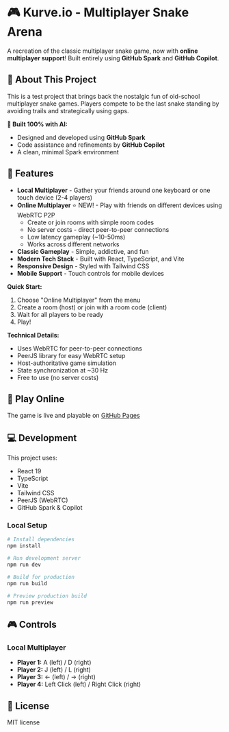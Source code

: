 # 🎮 Kurve.io - Multiplayer Snake Arena

A recreation of the classic multiplayer snake game, now with **online multiplayer support**! Built entirely using **GitHub Spark** and **GitHub Copilot**.

## 🌟 About This Project

This is a test project that brings back the nostalgic fun of old-school multiplayer snake games. Players compete to be the last snake standing by avoiding trails and strategically using gaps.

**🤖 Built 100% with AI:**
- Designed and developed using **GitHub Spark**
- Code assistance and refinements by **GitHub Copilot**
- A clean, minimal Spark environment

## 🎯 Features

- **Local Multiplayer** - Gather your friends around one keyboard or one touch device (2-4 players)
- **Online Multiplayer** ⭐ NEW! - Play with friends on different devices using WebRTC P2P
  - Create or join rooms with simple room codes
  - No server costs - direct peer-to-peer connections
  - Low latency gameplay (~10-50ms)
  - Works across different networks
- **Classic Gameplay** - Simple, addictive, and fun
- **Modern Tech Stack** - Built with React, TypeScript, and Vite
- **Responsive Design** - Styled with Tailwind CSS
- **Mobile Support** - Touch controls for mobile devices

**Quick Start:**
1. Choose "Online Multiplayer" from the menu
2. Create a room (host) or join with a room code (client)
3. Wait for all players to be ready
4. Play!

**Technical Details:**
- Uses WebRTC for peer-to-peer connections
- PeerJS library for easy WebRTC setup
- Host-authoritative game simulation
- State synchronization at ~30 Hz
- Free to use (no server costs)

## 🚀 Play Online

The game is live and playable on [GitHub Pages](https://ervol.github.io/kurveio-multiplayer/)

## 💻 Development

This project uses:
- React 19
- TypeScript
- Vite
- Tailwind CSS
- PeerJS (WebRTC)
- GitHub Spark & Copilot

### Local Setup

```bash
# Install dependencies
npm install

# Run development server
npm run dev

# Build for production
npm run build

# Preview production build
npm run preview
```

## 🎮 Controls

### Local Multiplayer
- **Player 1:** A (left) / D (right)
- **Player 2:** J (left) / L (right)
- **Player 3:** ← (left) / → (right)
- **Player 4:** Left Click (left) / Right Click (right)

## 📝 License

MIT license
